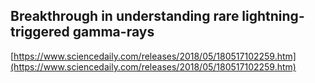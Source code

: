 ## Breakthrough in understanding rare lightning-triggered gamma-rays
  
  [https://www.sciencedaily.com/releases/2018/05/180517102259.htm](https://www.sciencedaily.com/releases/2018/05/180517102259.htm)